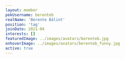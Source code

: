 ```yaml
---
layout: member
pekUsername: berenteb
realName: 'Berente Bálint'
position: 'tag'
joinDate: 2021-04
interests: []
featuredImage: ../images/avatars/berenteb.jpg
onhoverImage: ../images/avatars/berenteb_funny.jpg
active: true
---
```


